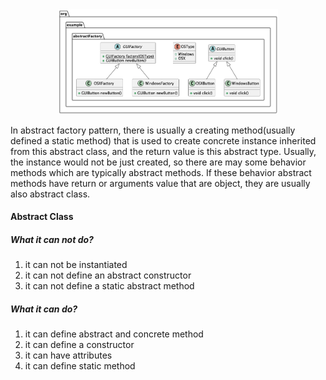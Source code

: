 
<div style="text-align:center">
    <img src="abstractFactory.png" style="width:70%" alt="UML diagram"/>
</div>

In abstract factory pattern, there is usually a creating method(usually defined a static method) 
that is used to create concrete instance inherited from this abstract class, and the return value is this abstract type.
Usually, the instance would not be just created, so there are may some behavior methods which are
typically abstract methods. If these behavior abstract methods have return or arguments value that are 
object, they are usually also abstract class.

#### Abstract Class
##### What it can not do?
1. it can not be instantiated 
2. it can not define an abstract constructor
3. it can not define a static abstract method

##### What it can do?
1. it can define abstract and concrete method
2. it can define a constructor
3. it can have attributes
4. it can define static method


